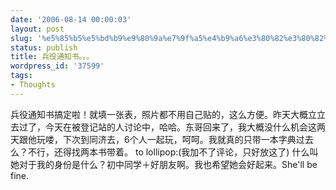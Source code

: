 ```yaml
---
date: '2006-08-14 00:00:03'
layout: post
slug: '%e5%85%b5%e5%bd%b9%e9%80%9a%e7%9f%a5%e4%b9%a6%e3%80%82%e3%80%82%e3%80%82'
status: publish
title: 兵役通知书。。。
wordpress_id: '37599'
tags:
- Thoughts
---
```


兵役通知书搞定啦！就填一张表，照片都不用自己贴的，这么方便。昨天大概立立去过了，今天在被登记站的人讨论中，哈哈。东哥回来了，我大概没什么机会这两天跟他玩喽，下次到同济去，6个人一起玩，呵呵。我就真的只带一本字典过去么？不行，还得找两本书带着。 to lollipop:(我加不了评论，只好放这了) 什么叫她对于我的身份是什么？初中同学＋好朋友啊。我也希望她会好起来。She'll be fine.
